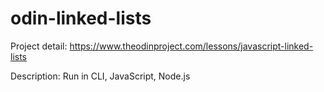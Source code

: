 # odin-linked-lists
Project detail: https://www.theodinproject.com/lessons/javascript-linked-lists

Description: Run in CLI, JavaScript, Node.js
